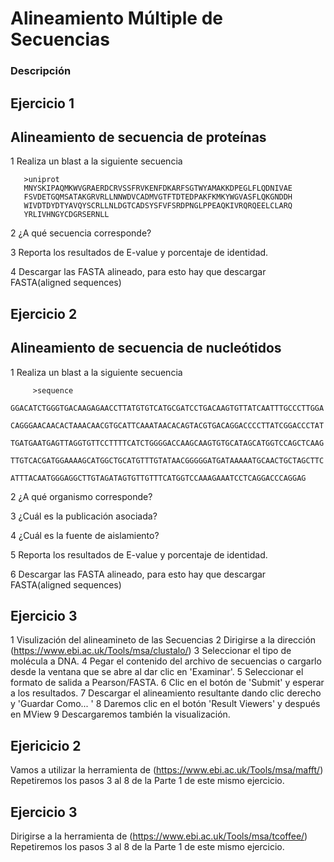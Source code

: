 # Alineamiento Múltiple de Secuencias

### Descripción 


## Ejercicio 1

## Alineamiento de secuencia de proteínas 

1 Realiza un blast a la siguiente secuencia  

       >uniprot
       MNYSKIPAQMKWVGRAERDCRVSSFRVKENFDKARFSGTWYAMAKKDPEGLFLQDNIVAE
       FSVDETGQMSATAKGRVRLLNNWDVCADMVGTFTDTEDPAKFKMKYWGVASFLQKGNDDH
       WIVDTDYDTYAVQYSCRLLNLDGTCADSYSFVFSRDPNGLPPEAQKIVRQRQEELCLARQ
       YRLIVHNGYCDGRSERNLL
       

2 ¿A qué secuencia corresponde?

3 Reporta los resultados de E-value y porcentaje de identidad. 

4 Descargar las FASTA alineado, para esto hay que descargar FASTA(aligned sequences) 

## Ejercicio 2
## Alineamiento de secuencia de nucleótidos 

1 Realiza un blast a la siguiente secuencia  

         >sequence
         GGACATCTGGGTGACAAGAGAACCTTATGTGTCATGCGATCCTGACAAGTGTTATCAATTTGCCCTTGGA
         CAGGGAACAACACTAAACAACGTGCATTCAAATAACACAGTACGTGACAGGACCCCTTATCGGACCCTAT
         TGATGAATGAGTTAGGTGTTCCTTTTCATCTGGGGACCAAGCAAGTGTGCATAGCATGGTCCAGCTCAAG
         TTGTCACGATGGAAAAGCATGGCTGCATGTTTGTATAACGGGGGATGATAAAAATGCAACTGCTAGCTTC
         ATTTACAATGGGAGGCTTGTAGATAGTGTTGTTTCATGGTCCAAAGAAATCCTCAGGACCCAGGAG
         
2 ¿A qué organismo corresponde? 

3 ¿Cuál es la publicación asociada? 

4 ¿Cuál es la fuente de aislamiento? 

5 Reporta los resultados de E-value y porcentaje de identidad.

6  Descargar las FASTA alineado, para esto hay que descargar FASTA(aligned sequences) 
           
## Ejercicio 3
1 Visulización del alineamineto de las Secuencias 
2 Dirigirse a la dirección (https://www.ebi.ac.uk/Tools/msa/clustalo/)
3 Seleccionar el tipo de molécula a DNA.
4 Pegar el contenido del archivo de secuencias o cargarlo desde la ventana que se abre al dar clic en 'Examinar'.
5 Seleccionar el formato de salida a Pearson/FASTA.
6 Clic en el botón de 'Submit' y esperar a los resultados.
7 Descargar el alineamiento resultante dando clic derecho y 'Guardar Como... '
8 Daremos clic en el botón 'Result Viewers' y después en MView
9 Descargaremos también la visualización.

## Ejericicio 2 

Vamos a utilizar la herramienta de (https://www.ebi.ac.uk/Tools/msa/mafft/)
Repetiremos los pasos 3 al 8 de la Parte 1 de este mismo ejercicio.

## Ejercicio 3 

Dirigirse a la herramienta de (https://www.ebi.ac.uk/Tools/msa/tcoffee/)
Repetiremos los pasos 3 al 8 de la Parte 1 de este mismo ejercicio.
